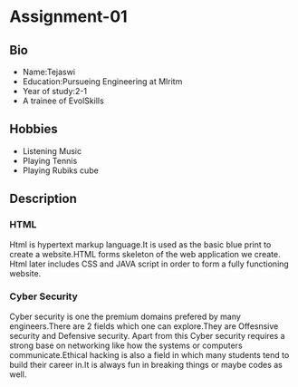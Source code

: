 <!DOCTYPE html>
<html lang="en">
<head>
    <meta charset="UTF-8">
    <meta name="viewport" content="width=device-width, initial-scale=1.0">
    <title>Assignment-1-3T</title>
</head>
<body>
    <h1>Assignment-01</h1>
    <h2>Bio</h2>
    <ul>
        <li>Name:Tejaswi</li>
        <li>Education:Pursueing Engineering at Mlritm</li>
        <li>Year of study:2-1 </li>
        <li>A trainee of EvolSkills</li>
    </ul>
    <h2>Hobbies</h2>
    <ul>
        <li>Listening Music</li>
        <li>Playing Tennis</li>
        <li>Playing Rubiks cube</li>
    </ul>
    <p>
        <h2>Description</h2>
        <h3>HTML</h3>
        Html is hypertext markup language.It is used as the basic blue print to create a website.HTML forms skeleton of the web application we create.
        <br>
        Html later includes CSS and JAVA script in order to form a fully functioning website.
    </p>
    <h3>Cyber Security</h3>
    <p>Cyber security is one the premium domains prefered by many engineers.There are 2 fields which one can explore.They are Offesnsive security and Defensive security.
    Apart from this Cyber security requires a strong base on networking like how the systems or computers communicate.Ethical hacking is also a field in which many students tend to build their career in.It is always fun in breaking things or maybe codes as well.</p>
</body>
</html>
